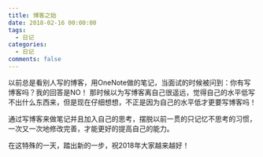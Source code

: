 ```yaml
---
title: 博客之始
date: 2018-02-16 00:00:00
tags:
  - 日记
categories:
  - 日记
comments: false
---
```


以前总是看别人写的博客，用OneNote做的笔记，当面试的时候被问到：你有写博客吗？我的回答是NO！  那时候以为写博客离自己很遥远，觉得自己的水平低写不出什么东西来，但是现在仔细想想，不正是因为自己的水平低才更要写博客吗！

通过写博客来做笔记并且加入自己的思考，摆脱以前一贯的只记忆不思考的习惯，一次又一次地修改完善，才能更好的提高自己的能力。

在这特殊的一天，踏出新的一步，祝2018年大家越来越好！

